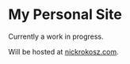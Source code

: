 # My Personal Site

Currently a work in progress.

Will be hosted at [nickrokosz.com](nickrokosz.com).